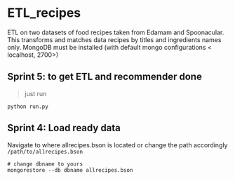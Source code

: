 # ETL_recipes
ETL on two datasets of food recipes taken from Edamam and Spoonacular. This transforms and matches data recipes by titles and ingredients names only. MongoDB must be installed (with default mongo configurations &lt; localhost, 2700>)

## Sprint 5: to get ETL and recommender done
>just run
```
python run.py
```

## Sprint 4: Load ready data
Navigate to where allrecipes.bson is located or change the path accordingly ``` /path/to/allrecipes.bson ```

```
# change dbname to yours
mongorestore --db dbname allrecipes.bson
```
